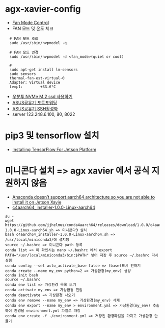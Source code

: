 # agx-xavier-config

- [Fan Mode Control](https://docs.nvidia.com/jetson/l4t/index.html#page/Tegra%2520Linux%2520Driver%2520Package%2520Development%2520Guide%2Fpower_management_jetson_xavier.html%23wwpID0E03M0HA)
- FAN 모드 및 온도 체크
~~~
  # FAN 모드 조회
  sudo /usr/sbin/nvpmodel -q
  
  # FAN 모드 변경
  sudo /usr/sbin/nvpmodel -d <fan_mode>(quiet or cool)
  
  # 
  sudo apt-get install lm-sensors
  sudo sensors
  thermal-fan-est-virtual-0
  Adapter: Virtual device
  temp1:        +33.6°C 
~~~

- [우분투 NVMe M.2 ssd 사용하기](https://promobile.tistory.com/371)
- [ASUS공유기 포트포워딩](https://little-kid.tistory.com/8)
- [ASUS공유기 SSH활성화](https://lightinglife.tistory.com/144)
- server 123.248.6.100, 80, 8022

# pip3 및 tensorflow 설치
- [Installing TensorFlow For Jetson Platform](https://docs.nvidia.com/deeplearning/frameworks/install-tf-jetson-platform/index.html#benefits)

# 미니콘다 설치 => agx xavier 에서 공식 지원하지 않음
- [Anaconda doesn’t support aarch64 architecture so you are not able to install it on Jetson Xavie](https://forums.developer.nvidia.com/t/is-it-possible-to-install-anaconda-on-xavier-at-all/83560)
- [c4aarch64_installer-1.0.0-Linux-aarch64](https://qiita.com/PINTO/items/d2054b8ebcbc6c577316)
~~~
su -
wget https://github.com/jjhelmus/conda4aarch64/releases/download/1.0.0/c4aarch64_installer-1.0.0-Linux-aarch64.sh => 미니콘다3 설치
bash c4aarch64_installer-1.0.0-Linux-aarch64.sh => /usr/local/miniconda3/에 설치됨
source ~/.bashrc => 미니콘다 path 등록
conda list => 미 확인시는 nano ~/.bashrc 에서 export PATH="/usr/local/miniconda3/bin:$PATH" 넣어 저장 후 source ~/.bashrc 다시 실행
conda config --set auto_activate_base false => (base)표시 안하기
conda create --name my_env python=2 => 가상환경(my_env) 생성
conda init bash
source ~/.bashrc
conda env list => 가상환경 목록 보기
conda activate my_env => 가상환경 진입
conda deactivate => 가상환경 나오기
conda env remove --name my_env => 가상환경(my_env) 삭제
conda env export --name my_env > environment.yml => 가상환경(my_env) 추출하여 환경을 environment.yml 파일로 저장
conda env create -f ./environment.yml => 저장된 환경파일을 가지고 가상환경 만들기
~~~

